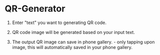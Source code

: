 # QR-Generator


1. Enter "text" you want to generating QR code.

2. QR code image will be generated based on your input text.

3. The output QR image can save in phone gallery.
       - only tapping upon image, this will automatically saved in your phone gallery.
   
